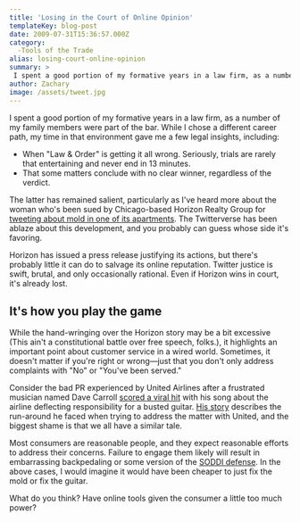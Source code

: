```yaml
---
title: 'Losing in the Court of Online Opinion'
templateKey: blog-post
date: 2009-07-31T15:36:57.000Z
category: 
  -Tools of the Trade
alias: losing-court-online-opinion
summary: > 
 I spent a good portion of my formative years in a law firm, as a number of my family members were part of the bar. While I chose a different career path, my time in that environment gave me a few legal insights, including: When "Law &amp; Order" is getting it all wrong. Seriously, trials are rarely that entertaining and never end in 13 minutes. That some matters conclude with no clear winner, regardless of the verdict. 
author: Zachary
image: /assets/tweet.jpg
---
```


I spent a good portion of my formative years in a law firm, as a number of my family members were part of the bar. While I chose a different career path, my time in that environment gave me a few legal insights, including:

*   When "Law & Order" is getting it all wrong. Seriously, trials are rarely that entertaining and never end in 13 minutes.
*   That some matters conclude with no clear winner, regardless of the verdict.

The latter has remained salient, particularly as I've heard more about the woman who's been sued by Chicago-based Horizon Realty Group for [tweeting about mold in one of its apartments](http://www.fastcompany.com/blog/stephanie-schomer/write/twitter-lawsuit). The Twitterverse has been ablaze about this development, and you probably can guess whose side it's favoring.

Horizon has issued a press release justifying its actions, but there's probably little it can do to salvage its online reputation. Twitter justice is swift, brutal, and only occasionally rational. Even if Horizon wins in court, it's already lost.

It's how you play the game
--------------------------

While the hand-wringing over the Horizon story may be a bit excessive (This ain't a constitutional battle over free speech, folks.), it highlights an important point about customer service in a wired world. Sometimes, it doesn't matter if you're right or wrong—just that you don't only address complaints with "No" or "You've been served."

Consider the bad PR experienced by United Airlines after a frustrated musician named Dave Carroll [scored a viral hit](http://mashable.com/2009/07/15/united-breaks-guitars/) with his song about the airline deflecting responsibility for a busted guitar. [His story](http://www.davecarrollmusic.com/story/united-breaks-guitars/) describes the run-around he faced when trying to address the matter with United, and the biggest shame is that we all have a similar tale.

Most consumers are reasonable people, and they expect reasonable efforts to address their concerns. Failure to engage them likely will result in embarrassing backpedaling or some version of the [SODDI defense](http://en.wikipedia.org/wiki/SODDI_Defense). In the above cases, I would imagine it would have been cheaper to just fix the mold or fix the guitar.

What do you think? Have online tools given the consumer a little too much power?